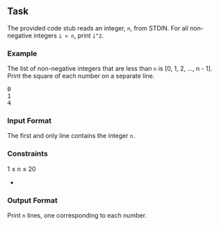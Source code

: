 <h2>Task</h2>
<p>The provided code stub reads an integer, <code>n</code>, from STDIN. For all non-negative integers <code>i &lt; n</code>, print <code>i^2</code>.</p>

<h3>Example</h3>

<p>The list of non-negative integers that are less than <code>n</code> is [0, 1, 2, ..., n - 1]. Print the square of each number on a separate line.</p>

<pre>
0
1
4
</pre>

<h3>Input Format</h3>

<p>The first and only line contains the integer <code>n</code>.</p>

<h3>Constraints</h3>

<p>1 &le; n &le; 20</p>
<ul>
  <li></li>
</ul>

<h3>Output Format</h3>

<p>Print <code>n</code> lines, one corresponding to each number.</p>